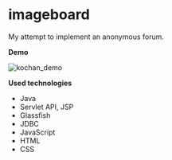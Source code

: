 # imageboard

My attempt to implement an anonymous forum.

**Demo**

![kochan_demo](https://cloud.githubusercontent.com/assets/14299978/23366951/8ed1b0ae-fd00-11e6-843b-ae22e5620f7d.gif)

**Used technologies**

* Java
* Servlet API, JSP
* Glassfish
* JDBC
* JavaScript
* HTML
* CSS
